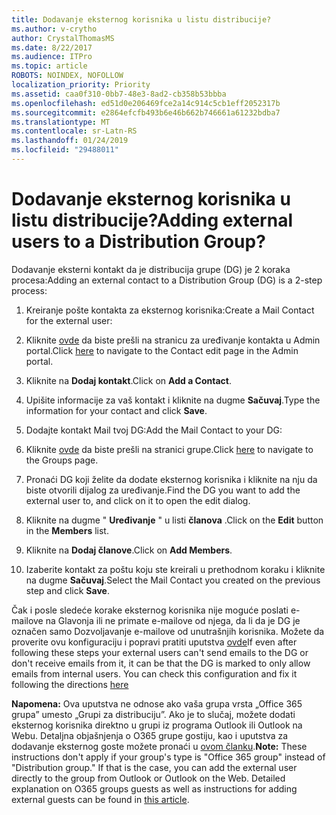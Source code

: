 ```yaml
---
title: Dodavanje eksternog korisnika u listu distribucije?
ms.author: v-crytho
author: CrystalThomasMS
ms.date: 8/22/2017
ms.audience: ITPro
ms.topic: article
ROBOTS: NOINDEX, NOFOLLOW
localization_priority: Priority
ms.assetid: caa0f310-0bb7-48e3-8ad2-cb358b53bbba
ms.openlocfilehash: ed51d0e206469fce2a14c914c5cb1eff2052317b
ms.sourcegitcommit: e2864efcfb493b6e46b662b746661a61232bdba7
ms.translationtype: MT
ms.contentlocale: sr-Latn-RS
ms.lasthandoff: 01/24/2019
ms.locfileid: "29488011"
---
```

# <a name="adding-external-users-to-a-distribution-group"></a><span data-ttu-id="7a081-102">Dodavanje eksternog korisnika u listu distribucije?</span><span class="sxs-lookup"><span data-stu-id="7a081-102">Adding external users to a Distribution Group?</span></span>

<span data-ttu-id="7a081-103">Dodavanje eksterni kontakt da je distribucija grupe (DG) je 2 koraka procesa:</span><span class="sxs-lookup"><span data-stu-id="7a081-103">Adding an external contact to a Distribution Group (DG) is a 2-step process:</span></span>
  
1. <span data-ttu-id="7a081-104">Kreiranje pošte kontakta za eksternog korisnika:</span><span class="sxs-lookup"><span data-stu-id="7a081-104">Create a Mail Contact for the external user:</span></span>
    
1. <span data-ttu-id="7a081-105">Kliknite [ovde](https://support.office.com/article/https://portal.office.com/adminportal/home.aspx#/Contact) da biste prešli na stranicu za uređivanje kontakta u Admin portal.</span><span class="sxs-lookup"><span data-stu-id="7a081-105">Click [here](https://support.office.com/article/https://portal.office.com/adminportal/home.aspx#/Contact) to navigate to the Contact edit page in the Admin portal.</span></span> 
    
2. <span data-ttu-id="7a081-106">Kliknite na **Dodaj kontakt**.</span><span class="sxs-lookup"><span data-stu-id="7a081-106">Click on **Add a Contact**.</span></span>
    
3. <span data-ttu-id="7a081-107">Upišite informacije za vaš kontakt i kliknite na dugme **Sačuvaj**.</span><span class="sxs-lookup"><span data-stu-id="7a081-107">Type the information for your contact and click **Save**.</span></span>
    
2. <span data-ttu-id="7a081-108">Dodajte kontakt Mail tvoj DG:</span><span class="sxs-lookup"><span data-stu-id="7a081-108">Add the Mail Contact to your DG:</span></span>
    
1. <span data-ttu-id="7a081-109">Kliknite [ovde](https://support.office.com/article/https://portal.office.com/adminportal/home.aspx#/groups) da biste prešli na stranici grupe.</span><span class="sxs-lookup"><span data-stu-id="7a081-109">Click [here](https://support.office.com/article/https://portal.office.com/adminportal/home.aspx#/groups) to navigate to the Groups page.</span></span> 
    
2. <span data-ttu-id="7a081-110">Pronaći DG koji želite da dodate eksternog korisnika i kliknite na nju da biste otvorili dijalog za uređivanje.</span><span class="sxs-lookup"><span data-stu-id="7a081-110">Find the DG you want to add the external user to, and click on it to open the edit dialog.</span></span>
    
3. <span data-ttu-id="7a081-111">Kliknite na dugme " **Uređivanje** " u listi **članova** .</span><span class="sxs-lookup"><span data-stu-id="7a081-111">Click on the **Edit** button in the **Members** list.</span></span> 
    
4. <span data-ttu-id="7a081-112">Kliknite na **Dodaj članove**.</span><span class="sxs-lookup"><span data-stu-id="7a081-112">Click on **Add Members**.</span></span>
    
5. <span data-ttu-id="7a081-113">Izaberite kontakt za poštu koju ste kreirali u prethodnom koraku i kliknite na dugme **Sačuvaj**.</span><span class="sxs-lookup"><span data-stu-id="7a081-113">Select the Mail Contact you created on the previous step and click **Save**.</span></span>
    
<span data-ttu-id="7a081-p101">Čak i posle sledeće korake eksternog korisnika nije moguće poslati e-mailove na Glavonja ili ne primate e-mailove od njega, da li da je DG je označen samo Dozvoljavanje e-mailove od unutrašnjih korisnika. Možete da proverite ovu konfiguraciju i popravi pratiti uputstva [ovde](https://support.office.com/article/https://support.office.com/article/Fix-email-delivery-issues-for-error-code-5-7-133-in-Office-365-991abc19-7756-438f-abcb-39f69b80f284.aspx)</span><span class="sxs-lookup"><span data-stu-id="7a081-p101">If even after following these steps your external users can't send emails to the DG or don't receive emails from it, it can be that the DG is marked to only allow emails from internal users. You can check this configuration and fix it following the directions [here](https://support.office.com/article/https://support.office.com/article/Fix-email-delivery-issues-for-error-code-5-7-133-in-Office-365-991abc19-7756-438f-abcb-39f69b80f284.aspx)</span></span>
  
 <span data-ttu-id="7a081-p102">**Napomena:** Ova uputstva ne odnose ako vaša grupa vrsta „Office 365 grupa” umesto „Grupi za distribuciju”. Ako je to slučaj, možete dodati eksternog korisnika direktno u grupi iz programa Outlook ili Outlook na Webu. Detaljna objašnjenja o O365 grupe gostiju, kao i uputstva za dodavanje eksternog goste možete pronaći u [ovom članku](https://support.office.com/article/https://support.office.com/article/Guest-access-in-Office-365-Groups-bfc7a840-868f-4fd6-a390-f347bf51aff6.aspx).</span><span class="sxs-lookup"><span data-stu-id="7a081-p102">**Note:** These instructions don't apply if your group's type is "Office 365 group" instead of "Distribution group." If that is the case, you can add the external user directly to the group from Outlook or Outlook on the Web. Detailed explanation on O365 groups guests as well as instructions for adding external guests can be found in [this article](https://support.office.com/article/https://support.office.com/article/Guest-access-in-Office-365-Groups-bfc7a840-868f-4fd6-a390-f347bf51aff6.aspx).</span></span>
  

